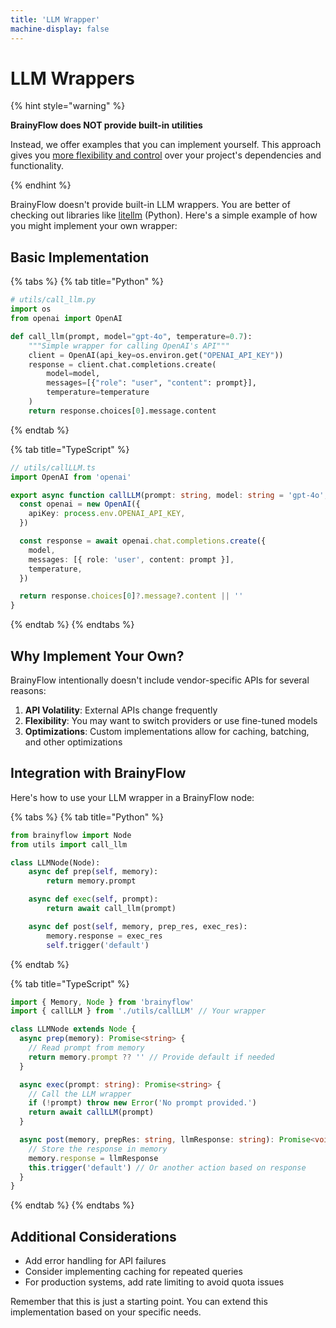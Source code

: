 ```yaml
---
title: 'LLM Wrapper'
machine-display: false
---
```


# LLM Wrappers

{% hint style="warning" %}

**BrainyFlow does NOT provide built-in utilities**

Instead, we offer examples that you can implement yourself. This approach gives you [more flexibility and control](./index.md#why-not-built-in) over your project's dependencies and functionality.

{% endhint %}

BrainyFlow doesn't provide built-in LLM wrappers.
You are better of checking out libraries like [litellm](https://github.com/BerriAI/litellm) (Python).
Here's a simple example of how you might implement your own wrapper:

## Basic Implementation

{% tabs %}
{% tab title="Python" %}

```python
# utils/call_llm.py
import os
from openai import OpenAI

def call_llm(prompt, model="gpt-4o", temperature=0.7):
    """Simple wrapper for calling OpenAI's API"""
    client = OpenAI(api_key=os.environ.get("OPENAI_API_KEY"))
    response = client.chat.completions.create(
        model=model,
        messages=[{"role": "user", "content": prompt}],
        temperature=temperature
    )
    return response.choices[0].message.content
```

{% endtab %}

{% tab title="TypeScript" %}

```typescript
// utils/callLLM.ts
import OpenAI from 'openai'

export async function callLLM(prompt: string, model: string = 'gpt-4o', temperature: number = 0.7): Promise {
  const openai = new OpenAI({
    apiKey: process.env.OPENAI_API_KEY,
  })

  const response = await openai.chat.completions.create({
    model,
    messages: [{ role: 'user', content: prompt }],
    temperature,
  })

  return response.choices[0]?.message?.content || ''
}
```

{% endtab %}
{% endtabs %}

## Why Implement Your Own?

BrainyFlow intentionally doesn't include vendor-specific APIs for several reasons:

1. **API Volatility**: External APIs change frequently
2. **Flexibility**: You may want to switch providers or use fine-tuned models
3. **Optimizations**: Custom implementations allow for caching, batching, and other optimizations

## Integration with BrainyFlow

Here's how to use your LLM wrapper in a BrainyFlow node:

{% tabs %}
{% tab title="Python" %}

```python
from brainyflow import Node
from utils import call_llm

class LLMNode(Node):
    async def prep(self, memory):
        return memory.prompt

    async def exec(self, prompt):
        return await call_llm(prompt)

    async def post(self, memory, prep_res, exec_res):
        memory.response = exec_res
        self.trigger('default')
```

{% endtab %}

{% tab title="TypeScript" %}

```typescript
import { Memory, Node } from 'brainyflow'
import { callLLM } from './utils/callLLM' // Your wrapper

class LLMNode extends Node {
  async prep(memory): Promise<string> {
    // Read prompt from memory
    return memory.prompt ?? '' // Provide default if needed
  }

  async exec(prompt: string): Promise<string> {
    // Call the LLM wrapper
    if (!prompt) throw new Error('No prompt provided.')
    return await callLLM(prompt)
  }

  async post(memory, prepRes: string, llmResponse: string): Promise<void> {
    // Store the response in memory
    memory.response = llmResponse
    this.trigger('default') // Or another action based on response
  }
}
```

{% endtab %}
{% endtabs %}

## Additional Considerations

- Add error handling for API failures
- Consider implementing caching for repeated queries
- For production systems, add rate limiting to avoid quota issues

Remember that this is just a starting point. You can extend this implementation based on your specific needs.
